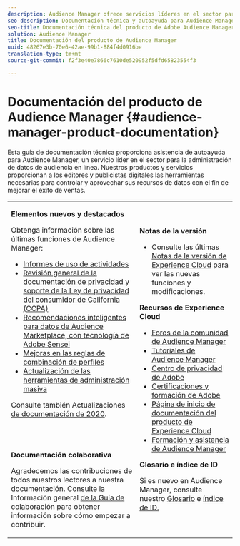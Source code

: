 ```yaml
---
description: Audience Manager ofrece servicios líderes en el sector para la administración de datos de audiencia. Nuestros productos y servicios proporcionan a los editores y publicistas digitales las herramientas necesarias para controlar y aprovechar sus recursos de datos con el fin de mejorar el éxito de ventas.
seo-description: Documentación técnica y autoayuda para Audience Manager (AAM). AAM proporciona servicios líderes en la industria para la administración de datos de audiencia en línea, y proporciona a los anunciantes y editores digitales las herramientas que necesitan para controlar y aprovechar sus activos de datos para ayudar a impulsar el éxito de las ventas.
seo-title: Documentación técnica del producto de Adobe Audience Manager
solution: Audience Manager
title: Documentación del producto de Audience Manager
uuid: 48267e3b-70e6-42ae-99b1-884f4d0916be
translation-type: tm+mt
source-git-commit: f2f3e40e7866c7610de520952f5dfd65823554f3

---
```



# Documentación del producto de Audience Manager {#audience-manager-product-documentation}

Esta guía de documentación técnica proporciona asistencia de autoayuda para Audience Manager, un servicio líder en el sector para la administración de datos de audiencia en línea. Nuestros productos y servicios proporcionan a los editores y publicistas digitales las herramientas necesarias para controlar y aprovechar sus recursos de datos con el fin de mejorar el éxito de ventas.

<table id="table_5E612F746A704FE095B809A013EE977F" class="simpletable"> 
 <tbody> 
  <tr> 
   <td colname="col1"> <p> <b>Elementos nuevos y destacados</b> </p> <p>Obtenga información sobre las últimas funciones de Audience Manager:</p> <p> 
     <ul id="ul_47C012F6AB3E4B73BA357027F4D15369">
     <li><a href="features/administration/activity-usage-reporting.md">Informes de uso de actividades</a></li>
     <li><a href="overview/data-security-and-privacy/data-privacy.md">Revisión general de la documentación de privacidad y soporte de la Ley de privacidad del consumidor de California (CCPA)</a></li>
     <li><a href="features/segments/trait-recommendations.md">Recomendaciones inteligentes para datos de Audience Marketplace, con tecnología de Adobe Sensei</a></li>
    <li><a href="features/profile-merge-rules/merge-rules-overview.md">Mejoras en las reglas de combinación de perfiles</a></li>
    <li><a href="reference/bulk-management-tools/bulk-management-intro.md">Actualización de las herramientas de administración masiva</a></li>
     </ul> </p> <p>Consulte también Actualizaciones <a href="docs-updates/docs-2020.md"> de documentación de 2020</a>. </p> 
     <br> 
     <p> <b>Documentación colaborativa</b> </p>
     <p>Agradecemos las contribuciones de todos nuestros lectores a nuestra documentación. Consulte la Información general <a href="https://docs.adobe.com/content/help/en/contributor/contributor-guide/introduction.html">de la Guía de</a> colaboración para obtener información sobre cómo empezar a contribuir.</p>
    </td>
   <td colname="col2"> <p> <b>Notas de la versión</b> </p> <p> 
     <ul id="ul_713F3E9DF0F84FE5981AC63D05948864"> 
      <li id="li_09C1CD15823E4AD7856CE40BE848E03F">Consulte las últimas <a href="https://docs.adobe.com/content/help/en/release-notes/experience-cloud/current.html" format="https" scope="external">Notas de la versión de Experience Cloud</a> para ver las nuevas funciones y modificaciones. </li> 
     </ul> </p> <p> <b>Recursos de Experience Cloud</b> </p> <p> 
     <ul id="ul_E30EC96BDC624B5591F0470D430B7F41"> 
      <li id="li_F3A5CCFAE0F247CEB41A03CA8E03106B"><a href="https://forums.adobe.com/community/experience-cloud/analytics-cloud/audience-manager" format="https" scope="external"> Foros de la comunidad de Audience Manager</a> </li>
      <li><a href="https://docs.adobe.com/content/help/en/audience-manager-learn/tutorials/overview.html" format="http" scope="external"> Tutoriales de Audience Manager</a> </li> 
      <li id="li_1737D63307024F26B1F967621613A5AC"><a href="https://www.adobe.com/privacy.html" format="http" scope="external"> Centro de privacidad de Adobe</a> </li>  
      <li id="li_1938F7044F544481A6CC0F45CC22B80A"> <a href="https://helpx.adobe.com/learning.html?promoid=KAUDK" scope="external" format="http"> Certificaciones y formación de Adobe</a> </li> 
      <li id="li_C71459E0D1464C05B8B9387C43541F17"> <a href="https://helpx.adobe.com/support/experience-cloud.html" scope="external" format="https">Página de inicio de documentación del producto de Experience Cloud</a> </li> 
      <li id="li_0DB1997FEB87484EBC07E03FD40AA39F"><a href="https://helpx.adobe.com/support/audience-manager.html" format="https" scope="external">Formación y asistencia de Audience Manager</a> </li> 
     </ul> </p> 
     <p> <b>Glosario e índice de ID</b> </p><p>Si es nuevo en Audience Manager, consulte nuestro <a href="reference/aam-glossary.md"> Glosario</a> e <a href= "reference/ids-in-aam.md">índice de ID.</a></p></td>
  </tr> 
 </tbody> 
</table>

<!--

| | |
|-|-|
|**New and Featured Items** <br>&nbsp; Hover over each title to read a brief description. <br>&nbsp; <ul><li>Instant Cross-Device Suppression</li><li>Audience Optimization for Publishers</li><li>Import DFP Data Files Into Audience Manager</li><li>General Data Protection Regulation (GDPR)</li><li>TLS 1.0 Deprecation</li> <li>DCS API Methods</li></ul> <br>&nbsp;See also, 2019 Documentation Updates.|**Release Notes** <ul><li>See the latest Experience Cloud Release Notes for new features and fixes.</li> <li>See the  previous release notes for older announcements. </li> <br>&nbsp;**Experience Cloud Resources** <ul><li>Audience Manager Community Forums</li> <li>Adobe Privacy Center</li> <li>Adobe Training and Tutorials</li> <li>Product Documentation Home </li> <li>Audience Manager Learn & Support</li></ul>|

-->
